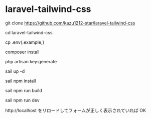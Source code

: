 # laravel-tailwind-css

git clone https://github.com/kazu1212-star/laravel-tailwind-css

cd laravel-tailwind-css

cp .env{.example,}

composer install

php artisan key:generate

sail up -d

sail npm install

sail npm run build

sail npm run dev

http://localhost をリロードしてフォームが正しく表示されていれば OK

